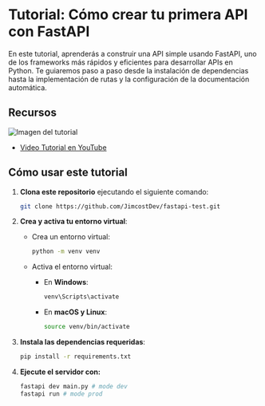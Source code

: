 # Tutorial: Cómo crear tu primera API con FastAPI

En este tutorial, aprenderás a construir una API simple usando FastAPI, uno de los frameworks más rápidos y eficientes para desarrollar APIs en Python. Te guiaremos paso a paso desde la instalación de dependencias hasta la implementación de rutas y la configuración de la documentación automática.

## Recursos

![Imagen del tutorial](https://firebasestorage.googleapis.com/v0/b/jimcostdev-firebase.appspot.com/o/FASTAPI-MINIATURA.jpg?alt=media&token=1a9de89a-9842-4c6a-ba25-7c65f43e0f1e)

- [Video Tutorial en YouTube](https://youtu.be/BZZOuM1UpyI?si=7E2yZG-BtAja4Q5q)

## Cómo usar este tutorial

1. **Clona este repositorio** ejecutando el siguiente comando:

    ```bash
    git clone https://github.com/JimcostDev/fastapi-test.git
    ```

2. **Crea y activa tu entorno virtual**:

    - Crea un entorno virtual:

        ```bash
        python -m venv venv
        ```

    - Activa el entorno virtual:

        - En **Windows**:

            ```bash
            venv\Scripts\activate
            ```

        - En **macOS y Linux**:

            ```bash
            source venv/bin/activate
            ```

3. **Instala las dependencias requeridas**:

    ```bash
    pip install -r requirements.txt
    ```

4. **Ejecute el servidor con:**
    ```bash
    fastapi dev main.py # mode dev
    fastapi run # mode prod
    ```
